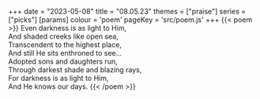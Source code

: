 +++
date = "2023-05-08"
title = "08.05.23"
themes = ["praise"]
series = ["picks"]
[params]
  colour = 'poem'
  pageKey = 'src/poem.js'
+++
{{< poem >}}
Even darkness is as light to Him,  
And shaded creeks like open sea,  
Transcendent to the highest place,  
And still He sits enthroned to see...  
Adopted sons and daughters run,  
Through darkest shade and blazing rays,  
For darkness is as light to Him,  
And He knows our days.
{{< /poem >}}